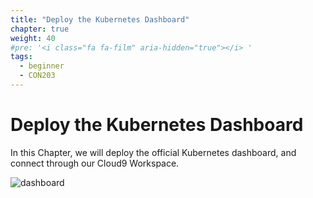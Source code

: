 ```yaml
---
title: "Deploy the Kubernetes Dashboard"
chapter: true
weight: 40
#pre: '<i class="fa fa-film" aria-hidden="true"></i> '
tags:
  - beginner
  - CON203
---
```


# Deploy the Kubernetes Dashboard

In this Chapter, we will deploy the official Kubernetes dashboard, and connect
through our Cloud9 Workspace.

![dashboard](/images/dashboard.png)
